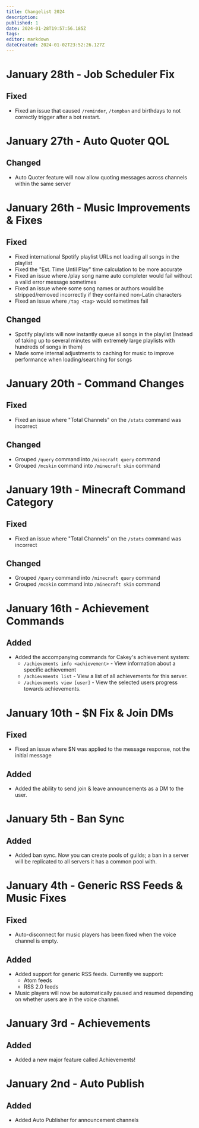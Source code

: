 ```yaml
---
title: Changelist 2024
description: 
published: 1
date: 2024-01-28T19:57:56.185Z
tags: 
editor: markdown
dateCreated: 2024-01-02T23:52:26.127Z
---
```


# January 28th - Job Scheduler Fix
## Fixed
* Fixed an issue that caused `/reminder`, `/tempban` and birthdays to not correctly trigger after a bot restart.

# January 27th - Auto Quoter QOL
## Changed
* Auto Quoter feature will now allow quoting messages across channels within the same server

# January 26th - Music Improvements & Fixes
## Fixed
* Fixed international Spotify playlist URLs not loading all songs in the playlist
* Fixed the "Est. Time Until Play" time calculation to be more accurate
* Fixed an issue where /play song name auto completer would fail without a valid error message sometimes
* Fixed an issue where some song names or authors would be stripped/removed incorrectly if they contained non-Latin characters
* Fixed an issue where `/tag <tag>` would sometimes fail

## Changed
* Spotify playlists will now instantly queue all songs in the playlist (Instead of taking up to several minutes with extremely large playlists with hundreds of songs in them)
* Made some internal adjustments to caching for music to improve performance when loading/searching for songs

# January 20th - Command Changes
## Fixed
* Fixed an issue where "Total Channels" on the `/stats` command was incorrect

## Changed
* Grouped `/query` command into `/minecraft query` command
* Grouped `/mcskin` command into `/minecraft skin` command

# January 19th - Minecraft Command Category
## Fixed
* Fixed an issue where "Total Channels" on the `/stats` command was incorrect

## Changed
* Grouped `/query` command into `/minecraft query` command
* Grouped `/mcskin` command into `/minecraft skin` command

# January 16th - Achievement Commands
## Added
* Added the accompanying commands for Cakey's achievement system: 
  * `/achievements info <achievement>` - View information about a specific achievement
  * `/achievements list` - View a list of all achievements for this server.
  * `/achievements view [user]` - View the selected users progress towards achievements.

# January 10th - $N Fix & Join DMs
## Fixed
* Fixed an issue where $N was applied to the message response, not the initial message

## Added
* Added the ability to send join & leave announcements as a DM to the user.

# January 5th - Ban Sync
## Added
* Added ban sync. Now you can create pools of guilds; a ban in a server will be replicated to all servers it has a common pool with. 

# January 4th - Generic RSS Feeds & Music Fixes
## Fixed
* Auto-disconnect for music players has been fixed when the voice channel is empty.

## Added
* Added support for generic RSS feeds. Currently we support:
  * Atom feeds
  * RSS 2.0 feeds
* Music players will now be automatically paused and resumed depending on whether users are in the voice channel.

# January 3rd - Achievements
## Added
* Added a new major feature called Achievements!

# January 2nd - Auto Publish
## Added
* Added Auto Publisher for announcement channels